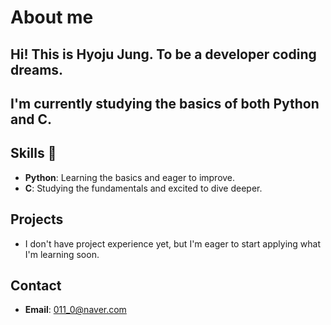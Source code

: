 # About me
## Hi! This is Hyoju Jung. To be a developer coding dreams.
## I'm currently studying the basics of both **Python** and **C**.

## Skills 🌱
- **Python**: Learning the basics and eager to improve.
- **C**: Studying the fundamentals and excited to dive deeper.

## Projects
- I don't have project experience yet, but I'm eager to start applying what I'm learning soon.

## Contact
- **Email**: 011_0@naver.com
